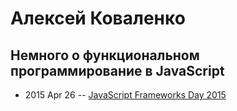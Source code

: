# Алексей Коваленко

## Немного о функциональном программирование в JavaScript
- 2015 Apr 26 -- [JavaScript Frameworks Day 2015](https://frameworksdays.com/event/js-frameworks-day-2015/review/functional-programming-in-javascript)    
